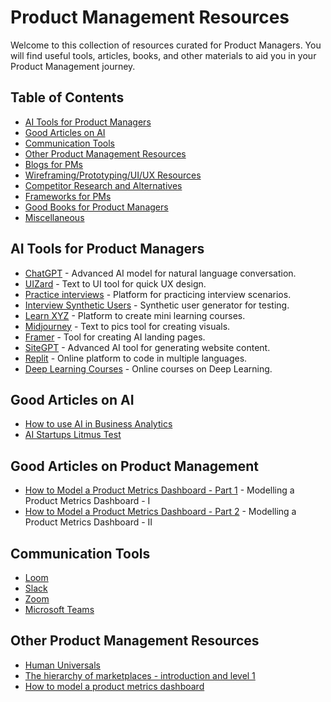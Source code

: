 # Product Management Resources 

Welcome to this collection of resources curated for Product Managers. You will find useful tools, articles, books, and other materials to aid you in your Product Management journey.

## Table of Contents
- [AI Tools for Product Managers](#ai-tools-for-product-managers)
- [Good Articles on AI](#good-articles-on-ai)
- [Communication Tools](#communication-tools)
- [Other Product Management Resources](#other-product-management-resources)
- [Blogs for PMs](#blogs-for-pms)
- [Wireframing/Prototyping/UI/UX Resources](#wireframing-prototyping-ui-ux-resources)
- [Competitor Research and Alternatives](#competitor-research-and-alternatives)
- [Frameworks for PMs](#frameworks-for-pms)
- [Good Books for Product Managers](#good-books-for-product-managers)
- [Miscellaneous](#miscellaneous)

## AI Tools for Product Managers
* [ChatGPT](https://chat.openai.com/) - Advanced AI model for natural language conversation.
* [UIZard](https://app.uizard.io/) - Text to UI tool for quick UX design.
* [Practice interviews](https://interviewsby.ai/) - Platform for practicing interview scenarios.
* [Interview Synthetic Users](https://app.syntheticusers.com/) - Synthetic user generator for testing.
* [Learn XYZ](https://www.learn.xyz/) - Platform to create mini learning courses.
* [Midjourney](https://www.midjourney.com/app/) - Text to pics tool for creating visuals.
* [Framer](https://www.framer.com/) - Tool for creating AI landing pages.
* [SiteGPT](https://sitegpt.ai/) - Advanced AI tool for generating website content.
* [Replit](https://replit.com/) - Online platform to code in multiple languages.
* [Deep Learning Courses](https://learn.deeplearning.ai/) - Online courses on Deep Learning.

## Good Articles on AI
* [How to use AI in Business Analytics](https://ai4bi.beehiiv.com/p/ai-business-analytics)
* [AI Startups Litmus Test](https://www.nfx.com/post/ai-startup-litmus-test)

## Good Articles on Product Management
* [How to Model a Product Metrics Dashboard - Part 1](https://aatir.substack.com/p/how-to-model-a-product-metrics-dashboard) - Modelling a Product Metrics Dashboard - I
* [How to Model a Product Metrics Dashboard - Part 2](https://aatir.substack.com/p/how-to-model-a-product-metrics-dashboard-ec6?) - Modelling a Product Metrics Dashboard - II

## Communication Tools
* [Loom](https://www.loom.com/)
* [Slack](https://slack.com/)
* [Zoom](https://zoom.us/)
* [Microsoft Teams](https://www.microsoft.com/en-ww/microsoft-teams/group-chat-software)

## Other Product Management Resources
* [Human Universals](https://en.wikipedia.org/wiki/Human_Universals)
* [The hierarchy of marketplaces - introduction and level 1](https://sarahtavel.medium.com/the-hierarchy-of-marketplaces-introduction-and-level-1-983995aa218e)
* [How to model a product metrics dashboard](https://aatir.substack.com/p/how-to-model-a-product-metrics-dashboard)



